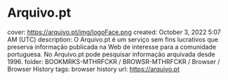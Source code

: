 # Arquivo.pt

cover: https://arquivo.pt/img/logoFace.png
created: October 3, 2022 5:07 AM (UTC)
description: O Arquivo.pt é um serviço sem fins lucrativos que preserva informação publicada na Web de interesse para a comunidade portuguesa. No Arquivo.pt pode pesquisar informação arquivada desde 1996.
folder: BOOKMRKS-MTHRFCKR / BROWSR-MTHRFCKR / Browser / Browser History
tags: browser history
url: https://arquivo.pt